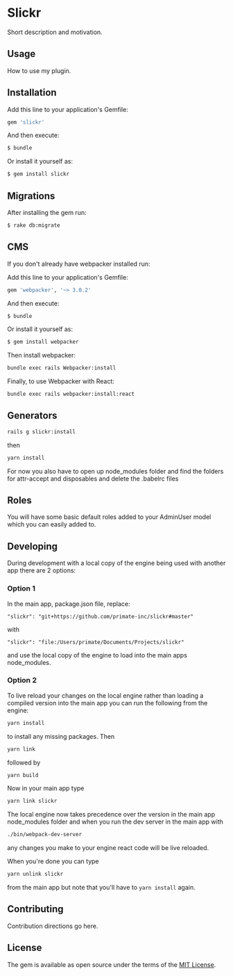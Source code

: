 # Slickr
Short description and motivation.

## Usage
How to use my plugin.

## Installation
Add this line to your application's Gemfile:

```ruby
gem 'slickr'
```

And then execute:
```bash
$ bundle
```

Or install it yourself as:
```bash
$ gem install slickr
```

## Migrations

After installing the gem run:

```bash
$ rake db:migrate
```

## CMS

If you don't already have webpacker installed run:

Add this line to your application's Gemfile:

```ruby
gem 'webpacker', '~> 3.0.2'
```

And then execute:
```bash
$ bundle
```

Or install it yourself as:
```bash
$ gem install webpacker
```

Then install webpacker:
```bash
bundle exec rails Webpacker:install
```

Finally, to use Webpacker with React:
```bash
bundle exec rails webpacker:install:react
```

## Generators

```bash
rails g slickr:install
```

then

```bash
yarn install
```

For now you also have to open up node_modules folder and find the folders for
attr-accept and disposables and delete the .babelrc files

## Roles

You will have some basic default roles added to your AdminUser model which you
can easily added to.

## Developing

During development with a local copy of the engine being used with another app
there are 2 options:

### Option 1

In the main app, package.json file, replace:

```
"slickr": "git+https://github.com/primate-inc/slickr#master"
```

with

```
"slickr": "file:/Users/primate/Documents/Projects/slickr"
```

and use the local copy of the engine to load into the main apps node_modules.

### Option 2

To live reload your changes on the local engine rather than loading a compiled
version into the main app you can run the following from the engine:

```bash
yarn install
```

to install any missing packages. Then

```bash
yarn link
```

followed by

```bash
yarn build
```

Now in your main app type

```bash
yarn link slickr
```

The local engine now takes precedence over the version in the main app node_modules
folder and when you run the dev server in the main app with

```bash
./bin/webpack-dev-server
```

any changes you make to your engine react code will be live reloaded.

When you're done you can type

```bash
yarn unlink slickr
```

from the main app but note that you'll have to ``` yarn install ``` again.

## Contributing
Contribution directions go here.

## License
The gem is available as open source under the terms of the [MIT License](http://opensource.org/licenses/MIT).
